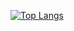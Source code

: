 ﻿[![Top Langs](https://github-readme-stats.vercel.app/api/top-langs/?username=na1-4an&langs_count=10&layout=compact&theme=dark)](https://github.com/na1-4an/na1-4an)﻿
